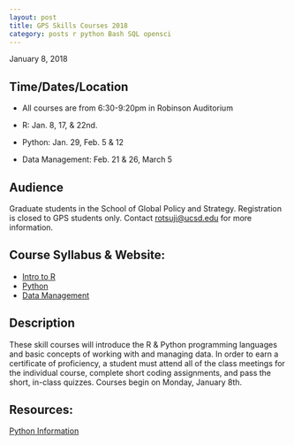 ```yaml
---
layout: post
title: GPS Skills Courses 2018
category: posts r python Bash SQL opensci
---
```

January 8, 2018

## Time/Dates/Location

* All courses are from 6:30-9:20pm in Robinson Auditorium

* R: Jan. 8, 17, & 22nd.
* Python: Jan. 29, Feb. 5 & 12
* Data Management: Feb. 21 & 26, March 5

## Audience

Graduate students in the School of Global Policy and Strategy. Registration is closed to GPS students only. Contact rotsuji@ucsd.edu for more information.

## Course Syllabus & Website:

* [Intro to R](https://ucsdlib.github.io/win2018-gps-r/)
* [Python](https://ucsdlib.github.io/win2018-gps-python/)
* [Data Management](https://ucsdlib.github.io/win2018-gps-intro-dm/)

## Description

These skill courses will introduce the R & Python programming languages and basic concepts of working with and managing data. In order to earn a certificate of proficiency, a student must attend all of the class meetings for the individual course, complete short coding assignments, and pass the short, in-class quizzes. Courses begin on Monday, January 8th.

## Resources:
[Python Information](https://github.com/ucsdlib/win2018-gps-python/blob/master/pyinfo/python-Information-resources.ipynb)
